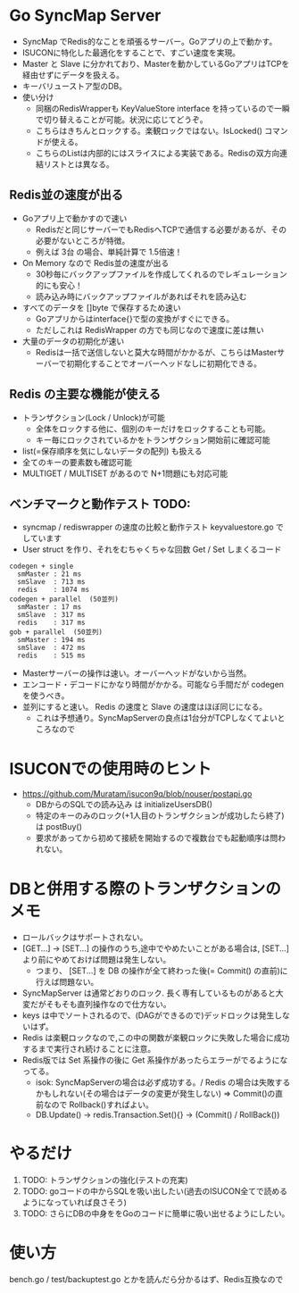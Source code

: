 # Go SyncMap Server

- SyncMap でRedis的なことを頑張るサーバー。Goアプリの上で動かす。
- ISUCONに特化した最適化をすることで、すごい速度を実現。
- Master と Slave に分かれており、Masterを動かしているGoアプリはTCPを経由せずにデータを扱える。
- キーバリューストア型のDB。
- 使い分け
  - 同梱のRedisWrapperも KeyValueStore interface を持っているので一瞬で切り替えることが可能。状況に応じてどうぞ。
  - こちらはきちんとロックする。楽観ロックではない。IsLocked() コマンドが使える。
  - こちらのListは内部的にはスライスによる実装である。Redisの双方向連結リストとは異なる。

## Redis並の速度が出る
- Goアプリ上で動かすので速い
  - Redisだと同じサーバーでもRedisへTCPで通信する必要があるが、その必要がないところが特徴。
  - 例えば 3台 の場合、単純計算で 1.5倍速！
- On Memory なので Redis並の速度が出る
  - 30秒毎にバックアップファイルを作成してくれるのでレギュレーション的にも安心！
  -  読み込み時にバックアップファイルがあればそれを読み込む
- すべてのデータを []byte で保存するため速い
  - Goアプリからはinterface{}で型の変換がすぐにできる。
  - ただしこれは RedisWrapper の方でも同じなので速度に差は無い
- 大量のデータの初期化が速い
  - Redisは一括で送信しないと莫大な時間がかかるが、こちらはMasterサーバーで初期化することでオーバーヘッドなしに初期化できる。

## Redis の主要な機能が使える
- トランザクション(Lock / Unlock)が可能
  - 全体をロックする他に、個別のキーだけをロックすることも可能。
  - キー毎にロックされているかをトランザクション開始前に確認可能
- list(=保存順序を気にしないデータの配列) も扱える
- 全てのキーの要素数も確認可能
- MULTIGET / MULTISET があるので N+1問題にも対応可能


## ベンチマークと動作テスト TODO:

- syncmap / rediswrapper の速度の比較と動作テスト keyvaluestore.go でしています
- User struct を作り、それをむちゃくちゃな回数 Get / Set しまくるコード

```
codegen + single
  smMaster : 21 ms
  smSlave  : 713 ms
  redis    : 1074 ms
codegen + parallel  (50並列)
  smMaster : 17 ms
  smSlave  : 317 ms
  redis    : 317 ms
gob + parallel  (50並列)
  smMaster : 194 ms
  smSlave  : 472 ms
  redis    : 515 ms
```

- Masterサーバーの操作は速い。オーバーヘッドがないから当然。
- エンコード・デコードにかなり時間がかかる。可能なら手間だが codegen を使うべき。
- 並列にすると速い。 Redis の速度と Slave の速度はほぼ同じになる。
  - これは予想通り。SyncMapServerの良点は1台分がTCPしなくてよいところなので


# ISUCONでの使用時のヒント
- https://github.com/Muratam/isucon9q/blob/nouser/postapi.go
  - DBからのSQLでの読み込み は initializeUsersDB()
  - 特定のキーのみのロック(+1人目のトランザクションが成功したら終了) は postBuy()
  - 要求があってから初めて接続を開始するので複数台でも起動順序は問われない。

# DBと併用する際のトランザクションのメモ
- ロールバックはサポートされない。
- [GET...] -> [SET...] の操作のうち,途中でやめたいことがある場合は, [SET...] より前にやめておけば問題は発生しない。
  - つまり、 [SET...] を DB の操作が全て終わった後(= Commit() の直前)に行えば問題ない。
- SyncMapServer は通常どおりのロック. 長く専有しているものがあると大変だがそもそも直列操作なので仕方ない。
- keys は中でソートされるので、(DAGができるので)デッドロックは発生しないはず。
- Redis は楽観ロックなので,この中の関数が楽観ロックに失敗した場合に成功するまで実行され続けることに注意。
- Redis版では Set 系操作の後に Get 系操作があったらエラーがでるようになってる。
	- isok: SyncMapServerの場合は必ず成功する。/ Redis の場合は失敗するかもしれない(その場合はデータの変更が発生しない) => Commit()の直前なので Rollback()すればよい。
	-  DB.Update() -> redis.Transaction.Set(){} -> (Commit() / RollBack())

# やるだけ
1. TODO: トランザクションの強化(テストの充実)
1. TODO: goコードの中からSQLを吸い出したい(過去のISUCON全てで読めるようになっていれば良さそう)
1. TODO: さらにDBの中身ををGoのコードに簡単に吸い出せるようにしたい。

# 使い方
bench.go / test/backuptest.go とかを読んだら分かるはず、Redis互換なので
